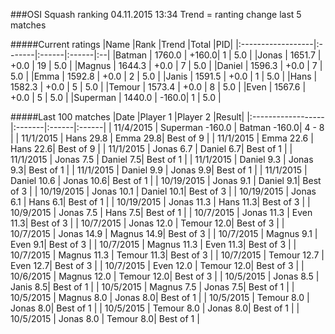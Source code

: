 ###OSI Squash ranking 04.11.2015 13:34
Trend = ranting change last 5 matches

#####Current ratings
|Name              |Rank   |Trend |Total  |PID|
|:------------------|:-------|:------|:------|:--|
|Batman             | 1760.0 | +160.0| 1 | 5.0 |
|Jonas              | 1651.7 | +0.0 | 19 | 5.0 |
|Magnus             | 1644.3 | +0.0 | 7 | 5.0 |
|Daniel             | 1596.3 | +0.0 | 7 | 5.0 |
|Emma               | 1592.8 | +0.0 | 2 | 5.0 |
|Janis              | 1591.5 | +0.0 | 1 | 5.0 |
|Hans               | 1582.3 | +0.0 | 5 | 5.0 |
|Temour             | 1573.4 | +0.0 | 8 | 5.0 |
|Even               | 1567.6 | +0.0 | 5 | 5.0 |
|Superman           | 1440.0 | -160.0| 1 | 5.0 |

#####Last 100 matches
|Date              |Player 1   |Player 2 |Result| 
|:------------------|:-------|:------|:------|
| 11/4/2015 | Superman -160.0 | Batman -160.0| 4 - 8 |
| 11/1/2015 | Hans 29.8 | Emma 29.8| Best of 9 |
| 11/1/2015 | Emma 22.6 | Hans 22.6| Best of 9 |
| 11/1/2015 | Jonas 6.7 | Daniel 6.7| Best of 1 |
| 11/1/2015 | Jonas 7.5 | Daniel 7.5| Best of 1 |
| 11/1/2015 | Daniel 9.3 | Jonas 9.3| Best of 1 |
| 11/1/2015 | Daniel 9.9 | Jonas 9.9| Best of 1 |
| 11/1/2015 | Daniel 10.6 | Jonas 10.6| Best of 1 |
| 10/19/2015 | Jonas 9.1 | Daniel 9.1| Best of 3 |
| 10/19/2015 | Jonas 10.1 | Daniel 10.1| Best of 3 |
| 10/19/2015 | Jonas 6.1 | Hans 6.1| Best of 1 |
| 10/19/2015 | Jonas 11.3 | Hans 11.3| Best of 3 |
| 10/9/2015 | Jonas 7.5 | Hans 7.5| Best of 1 |
| 10/7/2015 | Jonas 11.3 | Even 11.3| Best of 3 |
| 10/7/2015 | Jonas 12.0 | Temour 12.0| Best of 3 |
| 10/7/2015 | Jonas 14.9 | Magnus 14.9| Best of 3 |
| 10/7/2015 | Magnus 9.1 | Even 9.1| Best of 3 |
| 10/7/2015 | Magnus 11.3 | Even 11.3| Best of 3 |
| 10/7/2015 | Magnus 11.3 | Temour 11.3| Best of 3 |
| 10/7/2015 | Temour 12.7 | Even 12.7| Best of 3 |
| 10/7/2015 | Even 12.0 | Temour 12.0| Best of 3 |
| 10/6/2015 | Magnus 12.0 | Temour 12.0| Best of 3 |
| 10/5/2015 | Jonas 8.5 | Janis 8.5| Best of 1 |
| 10/5/2015 | Magnus 7.5 | Jonas 7.5| Best of 1 |
| 10/5/2015 | Magnus 8.0 | Jonas 8.0| Best of 1 |
| 10/5/2015 | Temour 8.0 | Jonas 8.0| Best of 1 |
| 10/5/2015 | Temour 8.0 | Jonas 8.0| Best of 1 |
| 10/5/2015 | Jonas 8.0 | Temour 8.0| Best of 1 |
